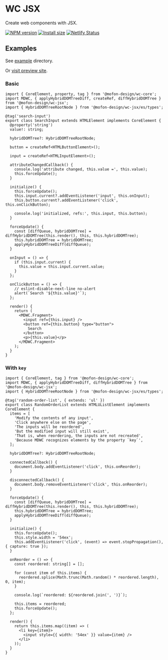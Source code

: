 # WC JSX

Create web components with JSX.

[![NPM version](https://img.shields.io/npm/v/@mofon-design/wc-jsx.svg?style=flat)](https://www.npmjs.com/package/@mofon-design/wc-jsx) [![Install size](https://packagephobia.com/badge?p=@mofon-design/wc-jsx)](https://packagephobia.com/result?p=@mofon-design/wc-jsx) [![Netlify Status](https://api.netlify.com/api/v1/badges/7c9fc78b-2942-4793-bc35-59212e45372a/deploy-status)](https://app.netlify.com/sites/nervous-minsky-5ffa99/deploys)

## Examples

See [example](https://github.com/mofon-design/wc-jsx/tree/master/example) directory.

Or [visit preview site](https://wc-jsx.netlify.com/).

### Basic

```tsx
import { CoreElement, property, tag } from '@mofon-design/wc-core';
import MDWC, { applyHybridDOMTreeDiff, createRef, diffHybridDOMTree } from '@mofon-design/wc-jsx';
import { HybridDOMTreeRootNode } from '@mofon-design/wc-jsx/es/types';

@tag('search-input')
export class SearchInput extends HTMLElement implements CoreElement {
  @property('string')
  value!: string;

  hybridDOMTree?: HybridDOMTreeRootNode;

  button = createRef<HTMLButtonElement>();

  input = createRef<HTMLInputElement>();

  attributeChangedCallback() {
    console.log('attribute changed, this.value =', this.value);
    this.forceUpdate();
  }

  initialize() {
    this.forceUpdate();
    this.input.current?.addEventListener('input', this.onInput);
    this.button.current?.addEventListener('click', this.onClickButton);

    console.log('initialized, refs:', this.input, this.button);
  }

  forceUpdate() {
    const [diffQueue, hybridDOMTree] = diffHybridDOMTree(this.render(), this, this.hybridDOMTree);
    this.hybridDOMTree = hybridDOMTree;
    applyHybridDOMTreeDiff(diffQueue);
  }

  onInput = () => {
    if (this.input.current) {
      this.value = this.input.current.value;
    }
  };

  onClickButton = () => {
    // eslint-disable-next-line no-alert
    alert(`Search '${this.value}'`);
  };

  render() {
    return (
      <MDWC.Fragment>
        <input ref={this.input} />
        <button ref={this.button} type="button">
          Search
        </button>
        <p>{this.value}</p>
      </MDWC.Fragment>
    );
  }
}
```

### With `key`

```tsx
import { CoreElement, tag } from '@mofon-design/wc-core';
import MDWC, { applyHybridDOMTreeDiff, diffHybridDOMTree } from '@mofon-design/wc-jsx';
import { HybridDOMTreeRootNode } from '@mofon-design/wc-jsx/es/types';

@tag('random-order-list', { extends: 'ul' })
export class RandomOrderList extends HTMLUListElement implements CoreElement {
  items = [
    'Modify the contents of any input',
    'Click anywhere else on the page',
    'The inputs will be reordered',
    'But the modified input will still exist',
    'That is, when reordering, the inputs are not recreated',
    'Because MDWC recognizes elements by the property `key`',
  ];

  hybridDOMTree?: HybridDOMTreeRootNode;

  connectedCallback() {
    document.body.addEventListener('click', this.onReorder);
  }

  disconnectedCallback() {
    document.body.removeEventListener('click', this.onReorder);
  }

  forceUpdate() {
    const [diffQueue, hybridDOMTree] = diffHybridDOMTree(this.render(), this, this.hybridDOMTree);
    this.hybridDOMTree = hybridDOMTree;
    applyHybridDOMTreeDiff(diffQueue);
  }

  initialize() {
    this.forceUpdate();
    this.style.width = '54ex';
    this.addEventListener('click', (event) => event.stopPropagation(), { capture: true });
  }

  onReorder = () => {
    const reordered: string[] = [];

    for (const item of this.items) {
      reordered.splice(Math.trunc(Math.random() * reordered.length), 0, item);
    }

    console.log(`reordered: ${reordered.join(', ')}`);

    this.items = reordered;
    this.forceUpdate();
  };

  render() {
    return this.items.map((item) => (
      <li key={item}>
        <input style={{ width: '54ex' }} value={item} />
      </li>
    ));
  }
}
```
